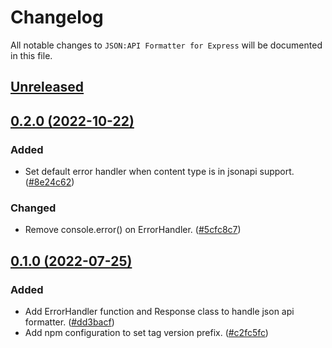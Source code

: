 # Changelog

All notable changes to `JSON:API Formatter for Express` will be documented in this file.

## [Unreleased](https://github.com/ianriizky/jsonapi-formatter-express/compare/v0.2.0...develop)

## [0.2.0 (2022-10-22)](https://github.com/ianriizky/jsonapi-formatter-express/releases/tag/v0.2.0)

### Added

- Set default error handler when content type is in jsonapi support. ([#8e24c62](https://github.com/ianriizky/jsonapi-formatter-express/commit/8e24c629e9c91b8577c38aa7d4df3e7409283c91))

### Changed

- Remove console.error() on ErrorHandler. ([#5cfc8c7](https://github.com/ianriizky/jsonapi-formatter-express/commit/5cfc8c7b859e5fc38e04a4b9a9bb022c3dd44265))

## [0.1.0 (2022-07-25)](https://github.com/ianriizky/jsonapi-formatter-express/releases/tag/v0.1.0)

### Added

- Add ErrorHandler function and Response class to handle json api formatter. ([#dd3bacf](https://github.com/ianriizky/jsonapi-formatter-express/commit/dd3bacfd19372cc1244f05a5b763b55eba107e7e))
- Add npm configuration to set tag version prefix. ([#c2fc5fc](https://github.com/ianriizky/jsonapi-formatter-express/commit/c2fc5fc57ad2b34eb45f4cd0c140ee70748252a3))
